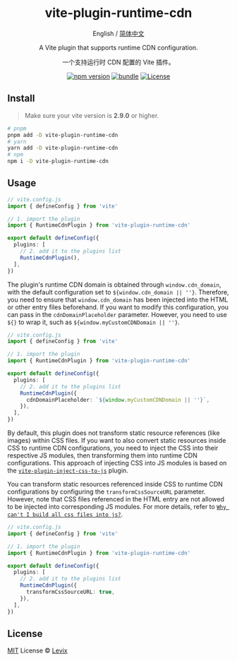 <div align="center">
<h1 align="center">vite-plugin-runtime-cdn</h1>

English / [简体中文](./README_CN.md)

A Vite plugin that supports runtime CDN configuration.

一个支持运行时 CDN 配置的 Vite 插件。

[![npm version][npm-version-src]][npm-version-href]
[![bundle][bundle-src]][bundle-href]
[![License][license-src]][license-href]

</div>

## Install

> Make sure your vite version is **2.9.0** or higher.

```sh
# pnpm
pnpm add -D vite-plugin-runtime-cdn
# yarn
yarn add -D vite-plugin-runtime-cdn
# npm
npm i -D vite-plugin-runtime-cdn
```

## Usage

```ts
// vite.config.js
import { defineConfig } from 'vite'

// 1. import the plugin
import { RuntimeCdnPlugin } from 'vite-plugin-runtime-cdn'

export default defineConfig({
  plugins: [
    // 2. add it to the plugins list
    RuntimeCdnPlugin(),
  ],
})
```

The plugin's runtime CDN domain is obtained through `window.cdn_domain`, with the default configuration set to `${window.cdn_domain || ''}`. Therefore, you need to ensure that `window.cdn_domain` has been injected into the HTML or other entry files beforehand. If you want to modify this configuration, you can pass in the `cdnDomainPlaceholder` parameter. However, you need to use `${}` to wrap it, such as `${window.myCustomCDNDomain || ''}`.

```ts
// vite.config.js
import { defineConfig } from 'vite'

// 1. import the plugin
import { RuntimeCdnPlugin } from 'vite-plugin-runtime-cdn'

export default defineConfig({
  plugins: [
    // 2. add it to the plugins list
    RuntimeCdnPlugin({
      cdnDomainPlaceholder: `${window.myCustomCDNDomain || ''}`,
    }),
  ],
})
```

By default, this plugin does not transform static resource references (like images) within CSS files. If you want to also convert static resources inside CSS to runtime CDN configurations, you need to inject the CSS into their respective JS modules, then transforming them into runtime CDN configurations. This approach of injecting CSS into JS modules is based on the [`vite-plugin-inject-css-to-js`](https://github.com/Levix/vite-plugin-inject-css-to-js) plugin.

You can transform static resources referenced inside CSS to runtime CDN configurations by configuring the `transformCssSourceURL` parameter. However, note that CSS files referenced in the HTML entry are not allowed to be injected into corresponding JS modules. For more details, refer to [`Why can't I build all css files into js?`](https://github.com/Levix/vite-plugin-inject-css-to-js?tab=readme-ov-file#why-cant-i-build-all-css-files-into-js).

```ts
// vite.config.js
import { defineConfig } from 'vite'

// 1. import the plugin
import { RuntimeCdnPlugin } from 'vite-plugin-runtime-cdn'

export default defineConfig({
  plugins: [
    // 2. add it to the plugins list
    RuntimeCdnPlugin({
      transformCssSourceURL: true,
    }),
  ],
})
```

## License

[MIT](./LICENSE) License © [Levix](https://github.com/Levix)

<!-- Badges -->

[npm-version-src]: https://img.shields.io/npm/v/vite-plugin-runtime-cdn?style=flat&colorA=080f12&colorB=1fa669
[npm-version-href]: https://npmjs.com/package/vite-plugin-runtime-cdn
[bundle-src]: https://img.shields.io/bundlephobia/minzip/vite-plugin-runtime-cdn?style=flat&colorA=080f12&colorB=1fa669&label=minzip
[bundle-href]: https://bundlephobia.com/result?p=vite-plugin-runtime-cdn
[license-src]: https://img.shields.io/github/license/Levix/vite-plugin-runtime-cdn.svg?style=flat&colorA=080f12&colorB=1fa669
[license-href]: https://github.com/Levix/vite-plugin-runtime-cdn/blob/main/LICENSE
